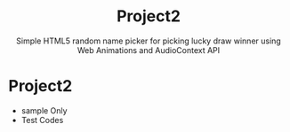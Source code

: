 <p align="center">
 </p>
 <b></b><h1 align="center">Project2</h1></b>
 <p align="center">
     Simple HTML5 random name picker for picking lucky draw winner using Web Animations and AudioContext API
 </p>
 
# Project2
- sample Only
- Test Codes
